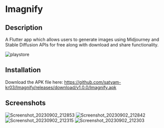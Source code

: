 # Imagnify

## Description

A Flutter app which allows users to generate images using Midjourney and Stable Diffusion APIs for free along with download and share functionality.

![playstore](https://github.com/satyam-kr03/Imagnify/assets/126661857/a4602dd8-1ea9-4328-b6bb-626594ce416b)

## Installation

Download the APK file here: https://github.com/satyam-kr03/Imagnify/releases/download/v1.0.0/Imagnify.apk

## Screenshots


![Screenshot_20230902_212853](https://github.com/satyam-kr03/Imagnify/assets/126661857/fd8cc52b-890d-4c77-9dee-08b9029c8a59)
![Screenshot_20230902_212842](https://github.com/satyam-kr03/Imagnify/assets/126661857/c6d7676c-1083-47a4-8a72-4aca10e034e4)
![Screenshot_20230902_212315](https://github.com/satyam-kr03/Imagnify/assets/126661857/1d7de99b-8a8b-4a48-8726-129663bb96d6)
![Screenshot_20230902_212303](https://github.com/satyam-kr03/Imagnify/assets/126661857/76684337-8f1c-427d-b0be-c72949cadff6)
